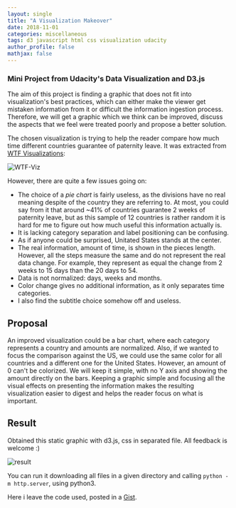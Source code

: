 ```yaml
---
layout: single
title: "A Visualization Makeover"
date: 2018-11-01
categories: miscellaneous
tags: d3 javascript html css visualization udacity
author_profile: false
mathjax: false
---
```


### Mini Project from Udacity's Data Visualization and D3.js

The aim of this project is finding a graphic that does not fit into visualization's best practices, which can either make the viewer get mistaken information from it or difficult the information ingestion process. Therefore, we will get a graphic which we think can be improved, discuss the aspects that we feel were treated poorly and propose a better solution.

The chosen visualization is trying to help the reader compare how much time different countries guarantee of paternity leave. It was extracted from [WTF Visualizations](http://viz.wtf/):

![WTF-Viz](https://66.media.tumblr.com/fd2be427c6794cc8e25bc23c42da73aa/tumblr_omvcm7m9va1sgh0voo1_1280.jpg)

However, there are quite a few issues going on:

* The choice of a *pie chart* is fairly useless, as the divisions have no real meaning despite of the country they are referring to. At most, you could say from it that around ~41% of countries guarantee 2 weeks of paternity leave, but as this sample of 12 countries is rather random it is hard for me to figure out how much useful this information actually is.
* It is lacking category separation and label positioning can be confusing.
* As if anyone could be surprised, Unitated States stands at the center.
* The real information, amount of time, is shown in the pieces length. However, all the steps measure the same and do not represent the real data change. For example, they represent as equal the change from 2 weeks to 15 days than the 20 days to 54.
* Data is not normalized: days, weeks and months.
* Color change gives no additional information, as it only separates time categories.
* I also find the subtitle choice somehow off and useless.

## Proposal

An improved visualization could be a bar chart, where each category represents a country and amounts are normalized. Also, if we wanted to focus the comparison against the US, we could use the same color for all countries and a different one for the United States. However, an amount of 0 can't be colorized. We will keep it simple, with no Y axis and showing the amount directly on the bars. Keeping a graphic simple and focusing all the visual effects on presenting the information makes the resulting visualization easier to digest and helps the reader focus on what is important.

## Result

Obtained this static graphic with d3.js, css in separated file. All feedback is welcome :)

![result](https://i.imgur.com/QQ9lJjL.png)

You can run it downloading all files in a given directory and calling `python -m http.server`, using python3.

Here i leave the code used, posted in a [Gist](https://gist.github.com/pmbrull/6819e88b4eb07cce46a0e1d2ef25cd99).

<script src="https://gist.github.com/pmbrull/6819e88b4eb07cce46a0e1d2ef25cd99.js?file=index.html"></script>

<script src="https://gist.github.com/pmbrull/6819e88b4eb07cce46a0e1d2ef25cd99.js?file=style.css"></script>

<script src="https://gist.github.com/pmbrull/6819e88b4eb07cce46a0e1d2ef25cd99.js?file=paternity-leave.json"></script>
